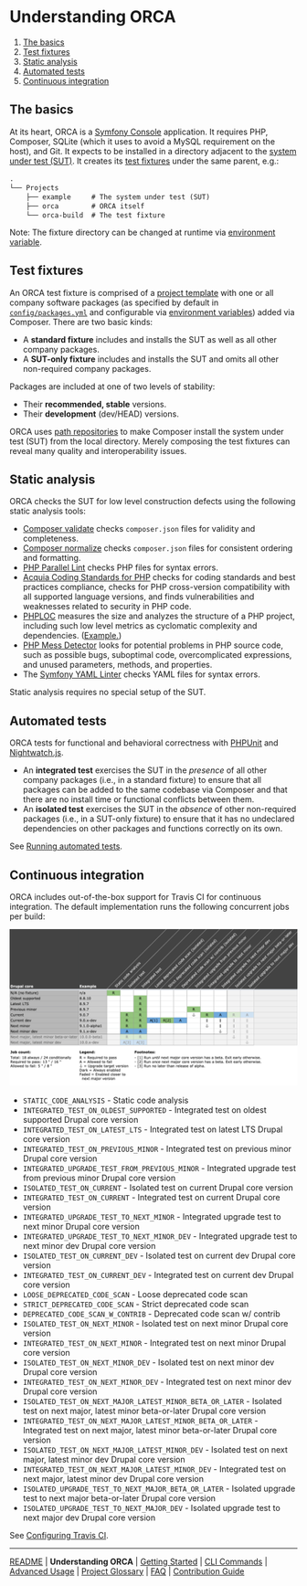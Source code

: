 # Understanding ORCA

1. [The basics](#the-basics)
1. [Test fixtures](#test-fixtures)
1. [Static analysis](#static-analysis)
1. [Automated tests](#automated-tests)
1. [Continuous integration](#continuous-integration)

## The basics

At its heart, ORCA is a [Symfony Console](https://symfony.com/doc/current/components/console.html) application. It requires PHP, Composer, SQLite (which it uses to avoid a MySQL requirement on the host), and Git. It expects to be installed in a directory adjacent to the [system under test (SUT)](glossary.md#sut). It creates its [test fixtures](glossary.md#test-fixture) under the same parent, e.g.:

 ```
 .
 └── Projects
     ├── example     # The system under test (SUT)
     ├── orca        # ORCA itself
     └── orca-build  # The test fixture
 ```

Note: The fixture directory can be changed at runtime via [environment variable](advanced-usage.md#ORCA_FIXTURE_DIR).

## Test fixtures

An ORCA test fixture is comprised of a [project template](glossary.md#project-template) with one or all company software packages (as specified by default in [`config/packages.yml`](../config/packages.yml) and configurable via [environment variables](advanced-usage.md#ORCA_PACKAGES_CONFIG)) added via Composer. There are two basic kinds:

* A **standard fixture** includes and installs the SUT as well as all other company packages.
* A **SUT-only fixture** includes and installs the SUT and omits all other non-required company packages.

Packages are included at one of two levels of stability:

* Their **recommended, stable** versions.
* Their **development** (dev/HEAD) versions.

ORCA uses [path repositories](https://getcomposer.org/doc/05-repositories.md#path) to make Composer install the system under test (SUT) from the local directory. Merely composing the test fixtures can reveal many quality and interoperability issues.

## Static analysis

ORCA checks the SUT for low level construction defects using the following static analysis tools:

* [Composer validate](https://getcomposer.org/doc/03-cli.md#validate) checks `composer.json` files for validity and completeness.
* [Composer normalize](https://github.com/localheinz/composer-normalize) checks `composer.json` files for consistent ordering and formatting.
* [PHP Parallel Lint](https://github.com/JakubOnderka/PHP-Parallel-Lint) checks PHP files for syntax errors.
* [Acquia Coding Standards for PHP](https://github.com/acquia/coding-standards-php) checks for coding standards and best practices compliance, checks for PHP cross-version compatibility with all supported language versions, and finds vulnerabilities and weaknesses related to security in PHP code.
* [PHPLOC](https://github.com/sebastianbergmann/phploc) measures the size and analyzes the structure of a PHP project, including such low level metrics as cyclomatic complexity and dependencies. ([Example.](https://github.com/sebastianbergmann/phploc#usage-examples))
* [PHP Mess Detector](https://phpmd.org/) looks for potential problems in PHP source code, such as possible bugs, suboptimal code, overcomplicated expressions, and unused parameters, methods, and properties.
* The [Symfony YAML Linter](https://symfony.com/doc/current/components/yaml.html) checks YAML files for syntax errors.

Static analysis requires no special setup of the SUT.

## Automated tests

ORCA tests for functional and behavioral correctness with [PHPUnit](glossary.md#phpunit) and [Nightwatch.js](glossary.md#nightwatchjs).

* An **integrated test** exercises the SUT in the _presence_ of all other company packages (i.e., in a standard fixture) to ensure that all packages can be added to the same codebase via Composer and that there are no install time or functional conflicts between them.
* An **isolated test** exercises the SUT in the _absence_ of other non-required packages (i.e., in a SUT-only fixture) to ensure that it has no undeclared dependencies on other packages and functions correctly on its own.

See [Running automated tests](getting-started.md#running-automated-tests).

## Continuous integration

ORCA includes out-of-the-box support for Travis CI for continuous integration. The default implementation runs the following concurrent jobs per build:

![Job Matrix](images/job-matrix.png)

- `STATIC_CODE_ANALYSIS` - Static code analysis
- `INTEGRATED_TEST_ON_OLDEST_SUPPORTED` - Integrated test on oldest supported Drupal core version
- `INTEGRATED_TEST_ON_LATEST_LTS` - Integrated test on latest LTS Drupal core version
- `INTEGRATED_TEST_ON_PREVIOUS_MINOR` - Integrated test on previous minor Drupal core version
- `INTEGRATED_UPGRADE_TEST_FROM_PREVIOUS_MINOR` - Integrated upgrade test from previous minor Drupal core version
- `ISOLATED_TEST_ON_CURRENT` - Isolated test on current Drupal core version
- `INTEGRATED_TEST_ON_CURRENT` - Integrated test on current Drupal core version
- `INTEGRATED_UPGRADE_TEST_TO_NEXT_MINOR` - Integrated upgrade test to next minor Drupal core version
- `INTEGRATED_UPGRADE_TEST_TO_NEXT_MINOR_DEV` - Integrated upgrade test to next minor dev Drupal core version
- `ISOLATED_TEST_ON_CURRENT_DEV` - Isolated test on current dev Drupal core version
- `INTEGRATED_TEST_ON_CURRENT_DEV` - Integrated test on current dev Drupal core version
- `LOOSE_DEPRECATED_CODE_SCAN` - Loose deprecated code scan
- `STRICT_DEPRECATED_CODE_SCAN` - Strict deprecated code scan
- `DEPRECATED_CODE_SCAN_W_CONTRIB` - Deprecated code scan w/ contrib
- `ISOLATED_TEST_ON_NEXT_MINOR` - Isolated test on next minor Drupal core version
- `INTEGRATED_TEST_ON_NEXT_MINOR` - Integrated test on next minor Drupal core version
- `ISOLATED_TEST_ON_NEXT_MINOR_DEV` - Isolated test on next minor dev Drupal core version
- `INTEGRATED_TEST_ON_NEXT_MINOR_DEV` - Integrated test on next minor dev Drupal core version
- `ISOLATED_TEST_ON_NEXT_MAJOR_LATEST_MINOR_BETA_OR_LATER` - Isolated test on next major, latest minor beta-or-later Drupal core version
- `INTEGRATED_TEST_ON_NEXT_MAJOR_LATEST_MINOR_BETA_OR_LATER` - Integrated test on next major, latest minor beta-or-later Drupal core version
- `ISOLATED_TEST_ON_NEXT_MAJOR_LATEST_MINOR_DEV` - Isolated test on next major, latest minor dev Drupal core version
- `INTEGRATED_TEST_ON_NEXT_MAJOR_LATEST_MINOR_DEV` - Integrated test on next major, latest minor dev Drupal core version
- `ISOLATED_UPGRADE_TEST_TO_NEXT_MAJOR_BETA_OR_LATER` - Isolated upgrade test to next major beta-or-later Drupal core version
- `ISOLATED_UPGRADE_TEST_TO_NEXT_MAJOR_DEV` - Isolated upgrade test to next major dev Drupal core version

See [Configuring Travis CI](getting-started.md#configuring-travis-ci).

---

[README](README.md)
| **Understanding ORCA**
| [Getting Started](getting-started.md)
| [CLI Commands](commands.md)
| [Advanced Usage](advanced-usage.md)
| [Project Glossary](glossary.md)
| [FAQ](faq.md)
| [Contribution Guide](CONTRIBUTING.md)
